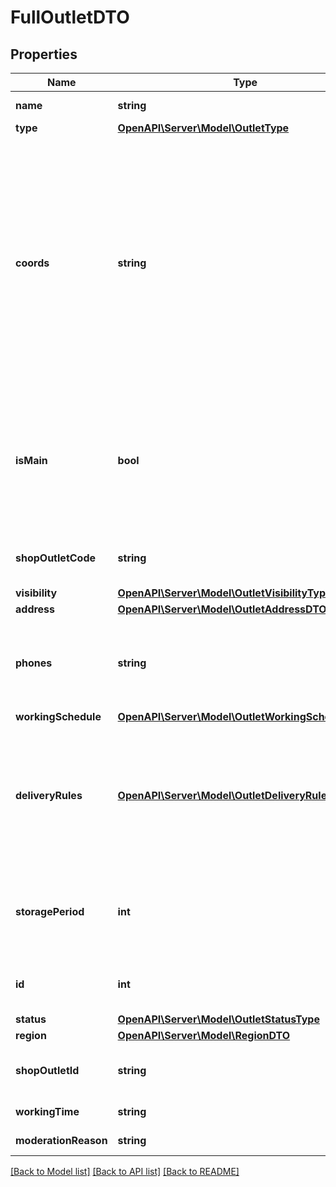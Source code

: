 # FullOutletDTO

## Properties
Name | Type | Description | Notes
------------ | ------------- | ------------- | -------------
**name** | **string** | Название точки продаж. | 
**type** | [**OpenAPI\Server\Model\OutletType**](OutletType.md) |  | 
**coords** | **string** | Координаты точки продаж.  Формат: долгота, широта. Разделители: запятая и / или пробел. Например, &#x60;20.4522144, 54.7104264&#x60;.  Если параметр не передан, координаты будут определены по значениям параметров, вложенных в &#x60;address&#x60;. | [optional] 
**isMain** | **bool** | Признак основной точки продаж.  Возможные значения:  * &#x60;false&#x60; — неосновная точка продаж. * &#x60;true&#x60; — основная точка продаж. | [optional] 
**shopOutletCode** | **string** | Идентификатор точки продаж, присвоенный магазином. | [optional] 
**visibility** | [**OpenAPI\Server\Model\OutletVisibilityType**](OutletVisibilityType.md) |  | [optional] 
**address** | [**OpenAPI\Server\Model\OutletAddressDTO**](OutletAddressDTO.md) |  | 
**phones** | **string** | Номера телефонов точки продаж. Передавайте в формате: &#x60;+7 (999) 999-99-99&#x60;. | 
**workingSchedule** | [**OpenAPI\Server\Model\OutletWorkingScheduleDTO**](OutletWorkingScheduleDTO.md) |  | 
**deliveryRules** | [**OpenAPI\Server\Model\OutletDeliveryRuleDTO**](OutletDeliveryRuleDTO.md) | Информация об условиях доставки для данной точки продаж.  Обязательный параметр, если параметр &#x60;type&#x3D;DEPOT&#x60; или &#x60;type&#x3D;MIXED&#x60;. | [optional] 
**storagePeriod** | **int** | Срок хранения заказа в собственном пункте выдачи заказов. Считается в днях. | [optional] 
**id** | **int** | Идентификатор точки продаж, присвоенный Маркетом. | [optional] 
**status** | [**OpenAPI\Server\Model\OutletStatusType**](OutletStatusType.md) |  | [optional] 
**region** | [**OpenAPI\Server\Model\RegionDTO**](RegionDTO.md) |  | [optional] 
**shopOutletId** | **string** | Идентификатор точки продаж, заданный магазином. | [optional] 
**workingTime** | **string** | Рабочее время. | [optional] 
**moderationReason** | **string** | Статус модерации. | [optional] 

[[Back to Model list]](../README.md#documentation-for-models) [[Back to API list]](../README.md#documentation-for-api-endpoints) [[Back to README]](../README.md)


